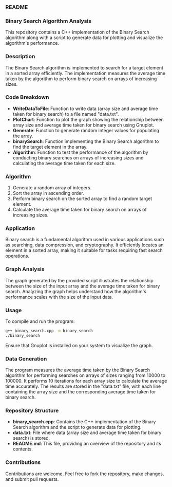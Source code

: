 ### README

### Binary Search Algorithm Analysis

This repository contains a C++ implementation of the Binary Search algorithm along with a script to generate data for plotting and visualize the algorithm's performance.

### Description

The Binary Search algorithm is implemented to search for a target element in a sorted array efficiently. The implementation measures the average time taken by the algorithm to perform binary search on arrays of increasing sizes.

### Code Breakdown

- **WriteDataToFile**: Function to write data (array size and average time taken for binary search) to a file named "data.txt".
- **PlotChart**: Function to plot the graph showing the relationship between array size and average time taken for binary search using Gnuplot.
- **Generate**: Function to generate random integer values for populating the array.
- **binarySearch**: Function implementing the Binary Search algorithm to find the target element in the array.
- **Algorithm**: Function to test the performance of the algorithm by conducting binary searches on arrays of increasing sizes and calculating the average time taken for each size.

### Algorithm

1. Generate a random array of integers.
2. Sort the array in ascending order.
3. Perform binary search on the sorted array to find a random target element.
4. Calculate the average time taken for binary search on arrays of increasing sizes.

### Application

Binary search is a fundamental algorithm used in various applications such as searching, data compression, and cryptography. It efficiently locates an element in a sorted array, making it suitable for tasks requiring fast search operations.

### Graph Analysis

The graph generated by the provided script illustrates the relationship between the size of the input array and the average time taken for binary search. Analyzing the graph helps understand how the algorithm's performance scales with the size of the input data.

### Usage

To compile and run the program:
```bash
g++ binary_search.cpp -o binary_search
./binary_search
```
Ensure that Gnuplot is installed on your system to visualize the graph.

### Data Generation

The program measures the average time taken by the Binary Search algorithm for performing searches on arrays of sizes ranging from 10000 to 100000. It performs 10 iterations for each array size to calculate the average time accurately. The results are stored in the "data.txt" file, with each line containing the array size and the corresponding average time taken for binary search.

### Repository Structure

- **binary_search.cpp**: Contains the C++ implementation of the Binary Search algorithm and the script to generate data for plotting.
- **data.txt**: File where data (array size and average time taken for binary search) is stored.
- **README.md**: This file, providing an overview of the repository and its contents.

### Contributions

Contributions are welcome. Feel free to fork the repository, make changes, and submit pull requests.
